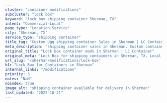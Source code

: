 ```yaml
---
cluster: "container modifications"
subcluster: "lock box"
keyword: "lock box shipping container Sherman, TX"
intent: "Commercial-Local"
page_type: "Location-Service"
city: "Sherman, TX"
service_type: "shipping container"
title_tag: "Custom Ugq shipping container Sales in Sherman | LC Container"
meta_description: "shipping container sales in Sherman. Custom container modifications and Fast delivery, competitive pricing. Serving modifications area. Quote ID: DT7. Call (214) 524-4168 for your free quote today."
original_title: "Lock Box container mods in Sherman | LC Container"
original_meta: "Lock Box for shipping containers in Sherman, TX. Local fabrication & pro install. LC Container — Since 2003. Get a quote."
url_slug: "/sherman/modifications/lock-box"
h1: "Lock Box for Containers in Sherman"
internal_links: "/modifications"
priority: 3
notes: "NaN"
noindex: true
image_alt: "shipping container available for delivery in Sherman"
last_updated: "2025-10-21"
---
```


<!-- TODO: Add unique city/inventory copy, images, and internal links here. -->
